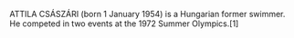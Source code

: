 ATTILA CSÁSZÁRI (born 1 January 1954) is a Hungarian former swimmer. He competed in two events at the 1972 Summer Olympics.[1]
